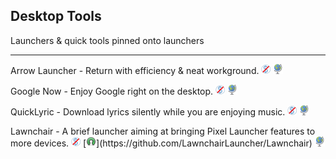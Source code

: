 ## Desktop Tools

Launchers & quick tools pinned onto launchers

---

Arrow Launcher - Return with efficiency & neat workground. ![](../assets/free.png) ![](../assets/earth-globe.png)

Google Now - Enjoy Google right on the desktop. ![](../assets/free.png) ![](../assets/earth-globe.png)

QuickLyric - Download lyrics silently while you are enjoying music. ![](../assets/free.png) ![](../assets/earth-globe.png)

Lawnchair - A brief launcher aiming at bringing Pixel Launcher features to more devices. ![](../assets/free.png) [![](../assets/open-source-icon.png "GPL 3.0@GitHub: https://github.com/LawnchairLauncher/Lawnchair")](https://github.com/LawnchairLauncher/Lawnchair) ![](../assets/earth-globe.png)

